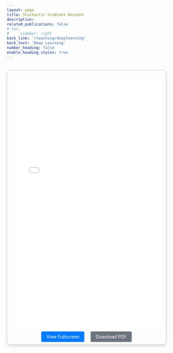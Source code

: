 ```yaml
---
layout: page
title: Stochastic Gradient Descent
description: 
related_publications: false
# toc:
#     sidebar: right
back_link: '/teaching/deeplearning'
back_text: 'Deep Learning'
number_heading: false
enable_heading_styles: true
---
```


<div style="margin: 2rem auto; padding: 1rem; max-width: 1200px; border: 1px solid #ccc; border-radius: 12px; box-shadow: 0 4px 10px rgba(0, 0, 0, 0.15); background-color: #fdfdfd; text-align: center;">
  <iframe 
    src="{{ '/assets/courses/deeplearning/optimization/stochastic_gradient_descent.pdf' | relative_url }}" 
    style="width: 100%; height: 800px; border: none; border-radius: 8px;">
  </iframe>
  <div style="margin-top: 1rem;">
    <a href="{{ '/assets/courses/deeplearning/optimization/stochastic_gradient_descent.pdf' | relative_url }}" target="_blank" class="btn btn-primary" style="padding: 0.5rem 1rem; margin-right: 1rem; background-color: #007bff; color: white; text-decoration: none; border-radius: 4px; box-shadow: 0 2px 5px rgba(0, 0, 0, 0.1);">View Fullscreen</a>
    <a href="{{ '/assets/courses/deeplearning/optimization/stochastic_gradient_descent.pdf' | relative_url }}" download class="btn btn-secondary" style="padding: 0.5rem 1rem; background-color: #6c757d; color: white; text-decoration: none; border-radius: 4px; box-shadow: 0 2px 5px rgba(0, 0, 0, 0.1);">Download PDF</a>
  </div>
</div>

